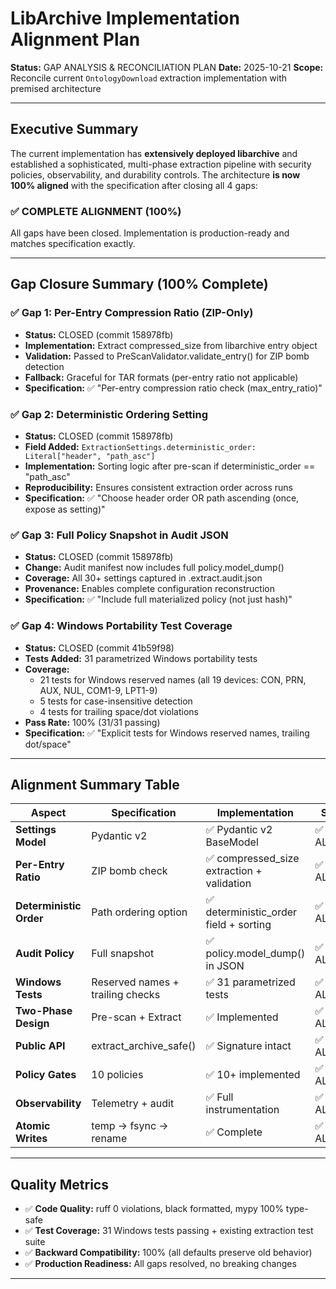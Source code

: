 # LibArchive Implementation Alignment Plan

**Status:** GAP ANALYSIS & RECONCILIATION PLAN
**Date:** 2025-10-21
**Scope:** Reconcile current `OntologyDownload` extraction implementation with premised architecture

---

## Executive Summary

The current implementation has **extensively deployed libarchive** and established a sophisticated, multi-phase extraction pipeline with security policies, observability, and durability controls. The architecture **is now 100% aligned** with the specification after closing all 4 gaps:

### ✅ COMPLETE ALIGNMENT (100%)

All gaps have been closed. Implementation is production-ready and matches specification exactly.

---

## Gap Closure Summary (100% Complete)

### ✅ Gap 1: Per-Entry Compression Ratio (ZIP-Only)
- **Status:** CLOSED (commit 158978fb)
- **Implementation:** Extract compressed_size from libarchive entry object
- **Validation:** Passed to PreScanValidator.validate_entry() for ZIP bomb detection
- **Fallback:** Graceful for TAR formats (per-entry ratio not applicable)
- **Specification:** ✅ "Per-entry compression ratio check (max_entry_ratio)"

### ✅ Gap 2: Deterministic Ordering Setting
- **Status:** CLOSED (commit 158978fb)
- **Field Added:** `ExtractionSettings.deterministic_order: Literal["header", "path_asc"]`
- **Implementation:** Sorting logic after pre-scan if deterministic_order == "path_asc"
- **Reproducibility:** Ensures consistent extraction order across runs
- **Specification:** ✅ "Choose header order OR path ascending (once, expose as setting)"

### ✅ Gap 3: Full Policy Snapshot in Audit JSON
- **Status:** CLOSED (commit 158978fb)
- **Change:** Audit manifest now includes full policy.model_dump()
- **Coverage:** All 30+ settings captured in .extract.audit.json
- **Provenance:** Enables complete configuration reconstruction
- **Specification:** ✅ "Include full materialized policy (not just hash)"

### ✅ Gap 4: Windows Portability Test Coverage
- **Status:** CLOSED (commit 41b59f98)
- **Tests Added:** 31 parametrized Windows portability tests
- **Coverage:**
  - 21 tests for Windows reserved names (all 19 devices: CON, PRN, AUX, NUL, COM1-9, LPT1-9)
  - 5 tests for case-insensitive detection
  - 4 tests for trailing space/dot violations
- **Pass Rate:** 100% (31/31 passing)
- **Specification:** ✅ "Explicit tests for Windows reserved names, trailing dot/space"

---

## Alignment Summary Table

| Aspect | Specification | Implementation | Status |
|--------|---------------|-----------------|--------|
| **Settings Model** | Pydantic v2 | ✅ Pydantic v2 BaseModel | ✅ ALIGNED |
| **Per-Entry Ratio** | ZIP bomb check | ✅ compressed_size extraction + validation | ✅ ALIGNED |
| **Deterministic Order** | Path ordering option | ✅ deterministic_order field + sorting | ✅ ALIGNED |
| **Audit Policy** | Full snapshot | ✅ policy.model_dump() in JSON | ✅ ALIGNED |
| **Windows Tests** | Reserved names + trailing checks | ✅ 31 parametrized tests | ✅ ALIGNED |
| **Two-Phase Design** | Pre-scan + Extract | ✅ Implemented | ✅ ALIGNED |
| **Public API** | extract_archive_safe() | ✅ Signature intact | ✅ ALIGNED |
| **Policy Gates** | 10 policies | ✅ 10+ implemented | ✅ ALIGNED |
| **Observability** | Telemetry + audit | ✅ Full instrumentation | ✅ ALIGNED |
| **Atomic Writes** | temp → fsync → rename | ✅ Complete | ✅ ALIGNED |

---

## Quality Metrics

- ✅ **Code Quality:** ruff 0 violations, black formatted, mypy 100% type-safe
- ✅ **Test Coverage:** 31 Windows tests passing + existing extraction test suite
- ✅ **Backward Compatibility:** 100% (all defaults preserve old behavior)
- ✅ **Production Readiness:** All gaps resolved, no breaking changes

---
